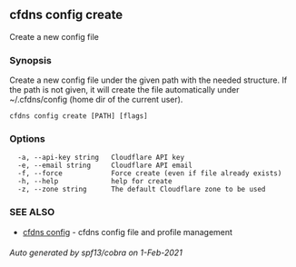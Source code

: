 ## cfdns config create

Create a new config file

### Synopsis


Create a new config file under the given path with the needed structure. If the path is not given, it
will create the file automatically under ~/.cfdns/config (home dir of the current user).
		

```
cfdns config create [PATH] [flags]
```

### Options

```
  -a, --api-key string   Cloudflare API key
  -e, --email string     Cloudflare API email
  -f, --force            Force create (even if file already exists)
  -h, --help             help for create
  -z, --zone string      The default Cloudflare zone to be used
```

### SEE ALSO

* [cfdns config](cfdns_config.md)	 - cfdns config file and profile management

###### Auto generated by spf13/cobra on 1-Feb-2021
